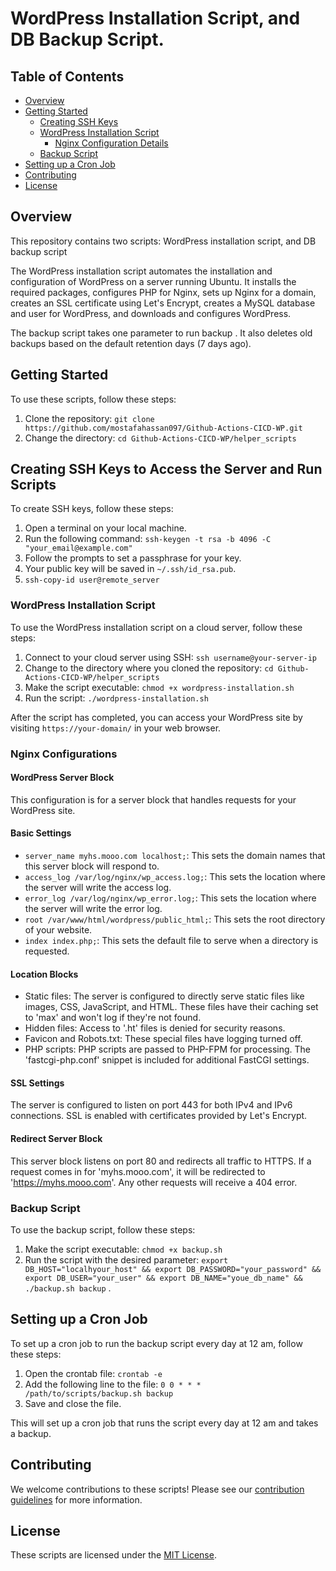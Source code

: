
#  WordPress Installation Script, and DB Backup Script.

## Table of Contents
- [Overview](#overview)
- [Getting Started](#getting-started)
  - [Creating SSH Keys](#creating-ssh-keys-to-access-the-server-and-run-scripts)
  - [WordPress Installation Script](#wordpress-installation-script)
      - [Nginx Configuration Details](#nginx-configurations)
  - [Backup Script](#backup-script)
- [Setting up a Cron Job](#setting-up-a-cron-job)
- [Contributing](#contributing)
- [License](#license)

## Overview

This repository contains two scripts: WordPress installation script, and DB backup script

The WordPress installation script automates the installation and configuration of WordPress on a server running Ubuntu. It installs the required packages, configures PHP for Nginx, sets up Nginx for a domain, creates an SSL certificate using Let's Encrypt, creates a MySQL database and user for WordPress, and downloads and configures WordPress.

The backup  script takes one parameter to run  backup . It also deletes old backups based on the default retention days (7 days ago).

## Getting Started

To use these scripts, follow these steps:

1. Clone the repository: `git clone https://github.com/mostafahassan097/Github-Actions-CICD-WP.git`
2. Change the directory: `cd Github-Actions-CICD-WP/helper_scripts`

## Creating SSH Keys to Access the Server and Run Scripts
To create SSH keys, follow these steps:

1. Open a terminal on your local machine.
2. Run the following command: `ssh-keygen -t rsa -b 4096 -C "your_email@example.com"`
3. Follow the prompts to set a passphrase for your key.
4. Your public key will be saved in `~/.ssh/id_rsa.pub`.
5. `ssh-copy-id user@remote_server`

### WordPress Installation Script

To use the WordPress installation script on a cloud server, follow these steps:

1. Connect to your cloud server using SSH: `ssh username@your-server-ip`
2. Change to the directory where you cloned the repository: `cd Github-Actions-CICD-WP/helper_scripts`
3. Make the script executable: `chmod +x wordpress-installation.sh`
4. Run the script: `./wordpress-installation.sh`

After the script has completed, you can access your WordPress site by visiting `https://your-domain/` in your web browser.

### Nginx Configurations
#### WordPress Server Block
This configuration is for a server block that handles requests for your WordPress site.

#### Basic Settings
- `server_name myhs.mooo.com localhost;`: This sets the domain names that this server block will respond to.
- `access_log /var/log/nginx/wp_access.log;`: This sets the location where the server will write the access log.
- `error_log /var/log/nginx/wp_error.log;`: This sets the location where the server will write the error log.
- `root /var/www/html/wordpress/public_html;`: This sets the root directory of your website.
- `index index.php;`: This sets the default file to serve when a directory is requested.

#### Location Blocks
- Static files: The server is configured to directly serve static files like images, CSS, JavaScript, and HTML. These files have their caching set to 'max' and won't log if they're not found.
- Hidden files: Access to '.ht' files is denied for security reasons.
- Favicon and Robots.txt: These special files have logging turned off.
- PHP scripts: PHP scripts are passed to PHP-FPM for processing. The 'fastcgi-php.conf' snippet is included for additional FastCGI settings.

#### SSL Settings
The server is configured to listen on port 443 for both IPv4 and IPv6 connections. SSL is enabled with certificates provided by Let's Encrypt.

#### Redirect Server Block
This server block listens on port 80 and redirects all traffic to HTTPS. If a request comes in for 'myhs.mooo.com', it will be redirected to 'https://myhs.mooo.com'. Any other requests will receive a 404 error.


### Backup Script

To use the backup  script, follow these steps:

1. Make the script executable: `chmod +x backup.sh`
2. Run the script with the desired parameter: `export DB_HOST="localhyour_host" && export DB_PASSWORD="your_password" && export DB_USER="your_user" && export DB_NAME="youe_db_name" && ./backup.sh backup` .

## Setting up a Cron Job

To set up a cron job to run the backup  script every day at 12 am, follow these steps:

1. Open the crontab file: `crontab -e`
2. Add the following line to the file: `0 0 * * *  /path/to/scripts/backup.sh backup`
3. Save and close the file.

This will set up a cron job that runs the script every day at 12 am and takes a backup.

## Contributing

We welcome contributions to these scripts! Please see our [contribution guidelines](CONTRIBUTING.md) for more information.

## License

These scripts are licensed under the [MIT License](LICENSE).
